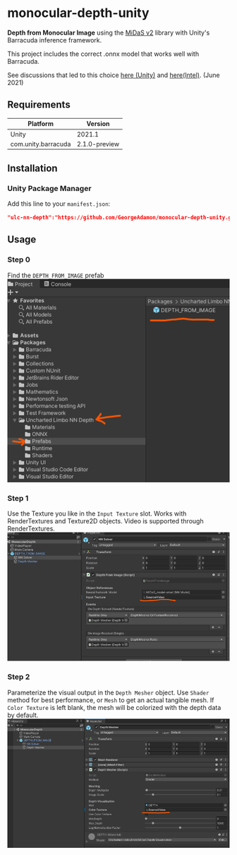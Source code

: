 # monocular-depth-unity
 **Depth from Monocular Image** using the [MiDaS v2](https://github.com/intel-isl/MiDaS) library with Unity's Barracuda inference framework.  
 
 This project includes the correct .onnx model that works well with Barracuda.  
 
 See discussions that led to this choice [here (Unity)](https://github.com/Unity-Technologies/barracuda-release/issues/187#issuecomment-856702114) and [here(Intel)](). (June 2021)

## Requirements
|Platform|Version|
---|---
|Unity|2021.1|
|com.unity.barracuda|2.1.0-preview|

## Installation

### Unity Package Manager
Add this line to your `manifest.json`:
```json
"ulc-nn-depth":"https://github.com/GeorgeAdamon/monocular-depth-unity.git?path=/MonocularDepthBarracuda/Packages/DepthFromImage#main",
```

## Usage

### Step 0
Find the `DEPTH_FROM_IMAGE` prefab  
![](img/step0.png)

### Step 1
Use the Texture you like in the `Input Texture` slot. Works with RenderTextures and Texture2D objects. Video is supported through RenderTextures.  
![](img/step1.png)

### Step 2
Parameterize the visual output in the `Depth Mesher` object. Use `Shader` method for best performance, or `Mesh` to get an actual tangible mesh.
If `Color Texture` is left blank, the mesh will be colorized with the depth data by default.  
![](img/step2.png)
